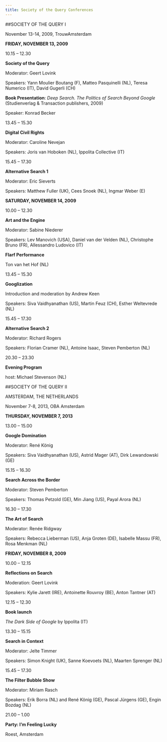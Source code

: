 ```yaml
---
title: Society of the Query Conferences
---
```


##SOCIETY OF THE QUERY I

November 13-14, 2009, TrouwAmsterdam

**FRIDAY, NOVEMBER 13, 2009**

10.15 – 12.30

**Society of the Query**

Moderator: Geert Lovink

Speakers: Yann Moulier Boutang (F), Matteo Pasquinelli (NL), Teresa
Numerico (IT), David Gugerli (CH)

**Book Presentation**: *Deep Search. The Politics of Search Beyond
Google* (Studienverlag & Transaction publishers, 2009)

Speaker: Konrad Becker

13.45 – 15.30

**Digital Civil Rights**

Moderator: Caroline Nevejan

Speakers: Joris van Hoboken (NL), Ippolita Collective (IT)

15.45 – 17.30

**Alternative Search 1**

Moderator: Eric Sieverts

Speakers: Matthew Fuller (UK), Cees Snoek (NL), Ingmar Weber (E)

**SATURDAY, NOVEMBER 14, 2009**

10.00 – 12.30

**Art and the Engine**

Moderator: Sabine Niederer

Speakers: Lev Manovich (USA), Daniel van der Velden (NL), Christophe
Bruno (FR), Allessandro Ludovico (IT)

**Flarf Performance**

Ton van het Hof (NL)

13.45 – 15.30

**Googlization**

Introduction and moderation by Andrew Keen

Speakers: Siva Vaidhyanathan (US), Martin Feuz (CH), Esther Weltevrede
(NL)

15.45 – 17.30

**Alternative Search 2**

Moderator: Richard Rogers

Speakers: Florian Cramer (NL), Antoine Isaac, Steven Pemberton (NL)

20.30 – 23.30

**Evening Program**

host: Michael Stevenson (NL)

##SOCIETY OF THE QUERY II

AMSTERDAM, THE NETHERLANDS

November 7-8, 2013, OBA Amsterdam

**THURSDAY, NOVEMBER 7, 2013**

13.00 – 15.00

**Google Domination**

Moderator: René König

Speakers: Siva Vaidhyanathan (US), Astrid Mager (AT), Dirk Lewandowski
(GE)

15.15 – 16.30

**Search Across the Border**

Moderator: Steven Pemberton

Speakers: Thomas Petzold (GE), Min Jiang (US), Payal Arora (NL)

16.30 – 17.30

**The Art of Search**

Moderator: Renée Ridgway

Speakers: Rebecca Lieberman (US), Anja Groten (DE), Isabelle Massu (FR),
Rosa Menkman (NL)

**FRIDAY, NOVEMBER 8, 2009**

10.00 – 12.15

**Reflections on Search**

Moderation: Geert Lovink

Speakers: Kylie Jarett (IRE), Antoinette Rouvroy (BE), Anton Tantner
(AT)

12.15 – 12.30

**Book launch**

*The Dark Side of Google* by Ippolita (IT)

13.30 – 15.15

**Search in Context**

Moderator: Jelte Timmer

Speakers: Simon Knight (UK), Sanne Koevoets (NL), Maarten Sprenger (NL)

15.45 – 17.30

**The Filter Bubble Show**

Moderator: Miriam Rasch

Speakers: Erik Borra (NL) and René König (GE), Pascal Jürgens (GE), Engin
Bozdag (NL)

21.00 – 1.00

**Party: I’m Feeling Lucky**

Roest, Amsterdam
